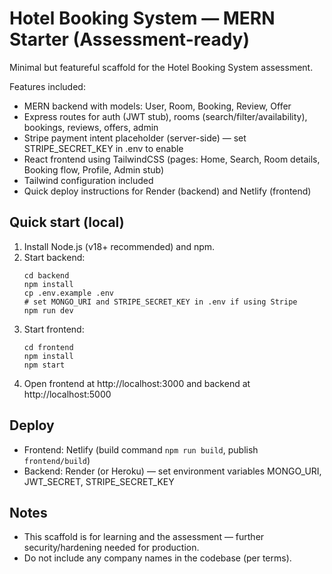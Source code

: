 # Hotel Booking System — MERN Starter (Assessment-ready)

Minimal but featureful scaffold for the Hotel Booking System assessment.

Features included:
- MERN backend with models: User, Room, Booking, Review, Offer
- Express routes for auth (JWT stub), rooms (search/filter/availability), bookings, reviews, offers, admin
- Stripe payment intent placeholder (server-side) — set STRIPE_SECRET_KEY in .env to enable
- React frontend using TailwindCSS (pages: Home, Search, Room details, Booking flow, Profile, Admin stub)
- Tailwind configuration included
- Quick deploy instructions for Render (backend) and Netlify (frontend)

## Quick start (local)
1. Install Node.js (v18+ recommended) and npm.
2. Start backend:
   ```
   cd backend
   npm install
   cp .env.example .env
   # set MONGO_URI and STRIPE_SECRET_KEY in .env if using Stripe
   npm run dev
   ```
3. Start frontend:
   ```
   cd frontend
   npm install
   npm start
   ```
4. Open frontend at http://localhost:3000 and backend at http://localhost:5000

## Deploy
- Frontend: Netlify (build command `npm run build`, publish `frontend/build`)
- Backend: Render (or Heroku) — set environment variables MONGO_URI, JWT_SECRET, STRIPE_SECRET_KEY

## Notes
- This scaffold is for learning and the assessment — further security/hardening needed for production.
- Do not include any company names in the codebase (per terms).
